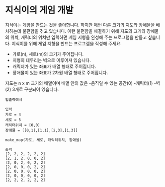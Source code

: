 # 지식이의 게임 개발
지식이는 게임을 만드는 것을 좋아합니다. 하지만 매번 다른 크기의 지도와 장애물을 배치하는데 불편함을 겪고 있습니다.
이런 불편함을 해결하기 위해 지도의 크기와 장애물의 위치, 캐릭터의 위치만 입력하면 게임 지형을 완성해 주는 프로그램을 만들고 싶습니다.
지식이를 위해 게임 지형을 만드는 프로그램을 작성해 주세요.

- 가로(n), 세로(m)의 크기가 주어집니다.
- 지형의 테두리는 벽으로 이루어져 있습니다.
- 캐릭터가 있는 좌표가 배열 형태로 주어집니다.
- 장애물이 있는 좌표가 2차원 배열 형태로 주어집니다.

지도는 n x m 크기의 배열이며 배열 안의 값은
   -움직일 수 있는 공간(0)
   -캐릭터(1)
   -벽(2)
3개로 구분되어 있습니다.

```
입출력예시

입력
가로 = 4
세로 = 5
캐릭터위치 = [0,0]
장애물 = [[0,1],[1,1],[2,3],[1,3]]

make_map(가로, 세로, 캐릭터위치, 장애물)

출력
[2, 2, 2, 2, 2, 2]
[2, 1, 2, 0, 0, 2]
[2, 0, 2, 0, 2, 2]
[2, 0, 0, 0, 2, 2]
[2, 0, 0, 0, 0, 2]
[2, 0, 0, 0, 0, 2]
[2, 2, 2, 2, 2, 2]
```